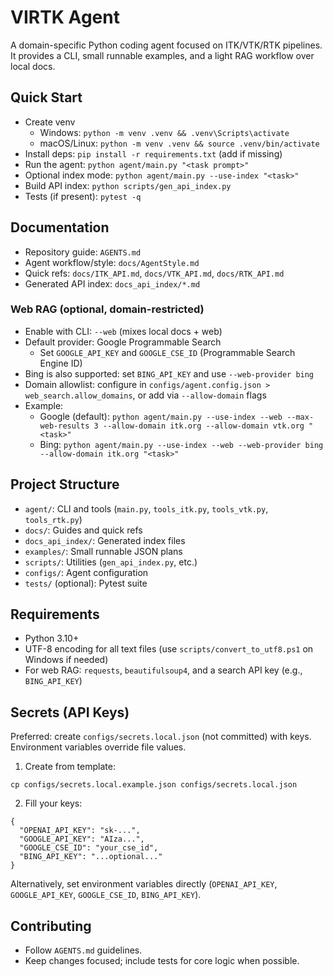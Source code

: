 # VIRTK Agent

A domain-specific Python coding agent focused on ITK/VTK/RTK pipelines. It provides a CLI, small runnable examples, and a light RAG workflow over local docs.

## Quick Start

- Create venv
  - Windows: `python -m venv .venv && .venv\Scripts\activate`
  - macOS/Linux: `python -m venv .venv && source .venv/bin/activate`
- Install deps: `pip install -r requirements.txt` (add if missing)
- Run the agent: `python agent/main.py "<task prompt>"`
- Optional index mode: `python agent/main.py --use-index "<task>"`
- Build API index: `python scripts/gen_api_index.py`
- Tests (if present): `pytest -q`

## Documentation

- Repository guide: `AGENTS.md`
- Agent workflow/style: `docs/AgentStyle.md`
- Quick refs: `docs/ITK_API.md`, `docs/VTK_API.md`, `docs/RTK_API.md`
- Generated API index: `docs_api_index/*.md`

### Web RAG (optional, domain-restricted)

- Enable with CLI: `--web` (mixes local docs + web)
- Default provider: Google Programmable Search
  - Set `GOOGLE_API_KEY` and `GOOGLE_CSE_ID` (Programmable Search Engine ID)
- Bing is also supported: set `BING_API_KEY` and use `--web-provider bing`
- Domain allowlist: configure in `configs/agent.config.json > web_search.allow_domains`, or add via `--allow-domain` flags
- Example:
  - Google (default): `python agent/main.py --use-index --web --max-web-results 3 --allow-domain itk.org --allow-domain vtk.org "<task>"`
  - Bing: `python agent/main.py --use-index --web --web-provider bing --allow-domain itk.org "<task>"`

## Project Structure

- `agent/`: CLI and tools (`main.py`, `tools_itk.py`, `tools_vtk.py`, `tools_rtk.py`)
- `docs/`: Guides and quick refs
- `docs_api_index/`: Generated index files
- `examples/`: Small runnable JSON plans
- `scripts/`: Utilities (`gen_api_index.py`, etc.)
- `configs/`: Agent configuration
- `tests/` (optional): Pytest suite

## Requirements

- Python 3.10+
- UTF-8 encoding for all text files (use `scripts/convert_to_utf8.ps1` on Windows if needed)
- For web RAG: `requests`, `beautifulsoup4`, and a search API key (e.g., `BING_API_KEY`)

## Secrets (API Keys)

Preferred: create `configs/secrets.local.json` (not committed) with keys. Environment variables override file values.

1) Create from template:

```
cp configs/secrets.local.example.json configs/secrets.local.json
```

2) Fill your keys:

```
{
  "OPENAI_API_KEY": "sk-...",
  "GOOGLE_API_KEY": "AIza...",
  "GOOGLE_CSE_ID": "your_cse_id",
  "BING_API_KEY": "...optional..."
}
```

Alternatively, set environment variables directly (`OPENAI_API_KEY`, `GOOGLE_API_KEY`, `GOOGLE_CSE_ID`, `BING_API_KEY`).

## Contributing

- Follow `AGENTS.md` guidelines.
- Keep changes focused; include tests for core logic when possible.
